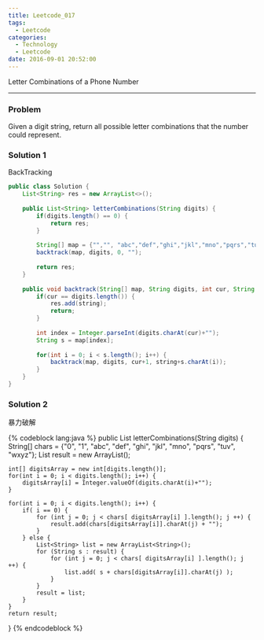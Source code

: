 ```yaml
---
title: Leetcode_017
tags:
  - Leetcode
categories:
  - Technology
  - Leetcode
date: 2016-09-01 20:52:00
---
```

Letter Combinations of a Phone Number

<!-- more -->

***

### Problem
Given a digit string, return all possible letter combinations that the number could represent.

### Solution 1

BackTracking

``` java
public class Solution {
    List<String> res = new ArrayList<>();
    
    public List<String> letterCombinations(String digits) {
        if(digits.length() == 0) {
            return res;
        }
    
        String[] map = {"","", "abc","def","ghi","jkl","mno","pqrs","tuv","wxyz"};
        backtrack(map, digits, 0, "");
        
        return res;
    }
    
    public void backtrack(String[] map, String digits, int cur, String string) {
        if(cur == digits.length()) {
            res.add(string);
            return;
        }
        
        int index = Integer.parseInt(digits.charAt(cur)+"");
        String s = map[index];
       
        for(int i = 0; i < s.length(); i++) {
            backtrack(map, digits, cur+1, string+s.charAt(i));
        }
    }
}
```

### Solution 2
暴力破解

{% codeblock lang:java  %}
public List<String> letterCombinations(String digits) {
	String[] chars = {"0", "1", "abc", "def", "ghi", "jkl", "mno", "pqrs", "tuv", "wxyz"};
	List<String> result = new ArrayList<String>();

	int[] digitsArray = new int[digits.length()];
	for(int i = 0; i < digits.length(); i++) {
		digitsArray[i] = Integer.valueOf(digits.charAt(i)+"");
	}

	for(int i = 0; i < digits.length(); i++) {
		if( i == 0) {
			for (int j = 0; j < chars[ digitsArray[i] ].length(); j ++) {
				result.add(chars[digitsArray[i]].charAt(j) + "");
			}
		} else {
			List<String> list = new ArrayList<String>();
			for (String s : result) {
				for (int j = 0; j < chars[ digitsArray[i] ].length(); j ++) {
					list.add( s + chars[digitsArray[i]].charAt(j) );
				}
			}
			result = list;
		}
	}
	return result;
}
{% endcodeblock %}

